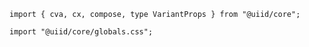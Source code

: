 ```tsx
import { cva, cx, compose, type VariantProps } from "@uiid/core";
```

```tsx
import "@uiid/core/globals.css";
```
